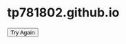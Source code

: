# tp781802.github.io
<!DOCTYPE html>
<html>
<body>

<button type = "button" onclick="location.reload();">Try Again</button>

<script>

var number = Math.floor(Math.random() * 10);
var guess = parseInt(prompt('Take a guess (1-10): '));

if (number == guess) {
	alert('Winner')
}

if (number != guess) {
	alert('Loser, the right number was ' + number)
}
</script>

</body>
</html>
